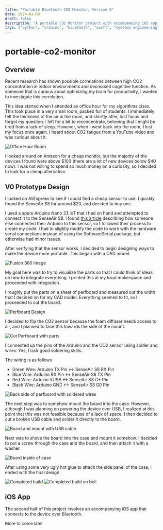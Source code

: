 ```yaml
---
title: "Portable Bluetooth CO2 Monitor, Version 0"
date: 2024-02-09
draft: false
description: "A portable CO2 Monitor project with accompanying iOS app for detecting excess CO2"
tags: ["python", "arduino", "bluetooth", "swift", "systems engineering"]
---
```


# portable-co2-monitor

## Overview

Recent research has shown possible correlations between high CO2 concentration in indoor environments and decreased cognitive function. As someone that is curious about optimizing my brain for productivity, I wanted to investigate this correlation.

This idea started when I attended an office hour for my algorithms class. This took place in a very small room, packed full of students. I immediately felt the thickness of the air in the room, and shortly after, lost focus and forgot my question. I left for a bit to reconcentrate, believing that I might be tired from a lack of sleep. However, when I went back into the room, I lost my focus once again. I heard about CO2 fatigue from a YouTube video and was curious about it.

![Office Hour Room](Office%20Room.jpeg)

I looked around on Amazon for a cheap monitor, but the majority of the devices I found were above $100 (there are a lot of new devices below $40 now). I was not willing to spend so much money on a curiosity, so I decided to look for a cheap alternative.

## V0 Prototype Design

I looked on AliExpress to see if I could find a cheap sensor to use. I quickly found the SenseAir S8 for around $20, and decided to buy one.

I used a spare Arduino Nano 33 IoT that I had on hand and attempted to connect it to the SenseAir S8. I found [this article](https://karlduino.org/CO2monitor/) describing how someone else connected their Arduino to this sensor, so I followed their process to create my code. I had to slightly modify the code to work with the hardware serial connections instead of using the SoftwareSerial package, but otherwise had minor issues.

After verifying that the sensor works, I decided to begin designing ways to make the device more portable. This began with a CAD model.

![Fusion 360 Image](Fusion%20360%201.png)

My goal here was to try to visualize the parts so that I could think of ideas on how to integrate everything. I printed this at my local makerspace and proceeded with integration.

I roughly put the parts on a sheet of perfboard and measured out the width that I decided on for my CAD model. Everything seemed to fit, so I proceeded to cut the board.

![Perfboard Design](Design%201.jpg)

I decided to flip the CO2 sensor because the foam diffuser needs access to air, and I planned to face this towards the side of the mount.

![Cut Perfboard with parts](Design%203.jpg)

I connected up the pins of the Arduino and the CO2 sensor using solder and wires. Yes, I lack good soldering skills.

The wiring is as follows

- Green Wire: Arduino TX Pin <-> SenseAir S8 RX Pin
- Blue Wire: Arduino RX Pin <-> SenseAir S8 TX Pin
- Red Wire: Arduino VUSB <-> SenseAir S8 G+ Pin
- Black Wire: Arduino GND <-> SenseAir S8 G0 Pin

![Back side of perfboard with soldered wires](Design%202.jpg)

The next step was to somehow mount the board into the case. However, although I was planning on powering the device over USB, I realized at this point that this was not feasible because of a lack of space. I then decided to cut a broken USB cable and solder it directly to the board.

![Board and mount with USB cable](Assembling%201.jpg)

Next was to shove the board into the case and mount it somehow. I decided to put a screw through the case and the board, and then attach it with a washer.

![Board inside of case](Assembling%203.jpg)

After using some very ugly hot glue to attach the side panel of the case, I ended with the final design.

![Completed build](Final%202.jpg)
![Completed build on belt](Final%201.jpg)

## iOS App

The second half of this project involves an accompanying iOS app that connects to the device over Bluetooth.

More to come later